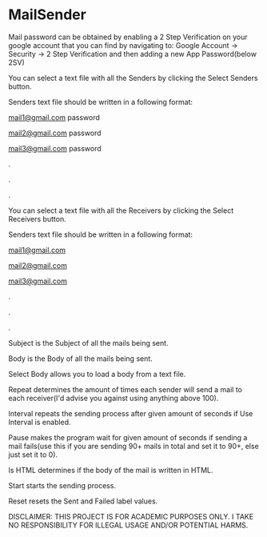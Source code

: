 # MailSender
Mail password can be obtained by enabling a 2 Step Verification on your google account that you can find by navigating to:
Google Account -> Security -> 2 Step Verification
and then adding a new App Password(below 2SV)

You can select a text file with all the Senders by clicking the Select Senders button.

Senders text file should be written in a following format:

mail1@gmail.com password

mail2@gmail.com password

mail3@gmail.com password

.

.

.


You can select a text file with all the Receivers by clicking the Select Receivers button.

Senders text file should be written in a following format:

mail1@gmail.com

mail2@gmail.com

mail3@gmail.com

.

.

.


Subject is the Subject of all the mails being sent.

Body is the Body of all the mails being sent.

Select Body allows you to load a body from a text file.

Repeat determines the amount of times each sender will send a mail to each receiver(I'd advise you against using anything above 100).

Interval repeats the sending process after given amount of seconds if Use Interval is enabled.

Pause makes the program wait for given amount of seconds if sending a mail fails(use this if you are sending 90+ mails in total and set it to 90+, else just set it to 0).

Is HTML determines if the body of the mail is written in HTML.

Start starts the sending process.

Reset resets the Sent and Failed label values.

DISCLAIMER: THIS PROJECT IS FOR ACADEMIC PURPOSES ONLY. I TAKE NO RESPONSIBILITY FOR ILLEGAL USAGE AND/OR POTENTIAL HARMS.
